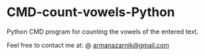 # CMD-count-vowels-Python
Python CMD program for counting the vowels of the entered text.


Feel free to contact me at:
@ armanazarnik@gmail.com
